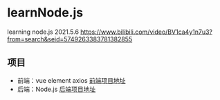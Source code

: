 # learnNode.js
learning node.js
2021.5.6 https://www.bilibili.com/video/BV1ca4y1n7u3?from=search&seid=5749263383781382855 
## 项目
+ 前端：vue element axios [前端项目地址](https://github.com/WuuG/learnNode.js/tree/main/01-videoCode/lagou-admin/vue-frontend)
+ 后端：Node.js  [后端项目地址](https://github.com/WuuG/learnNode.js/tree/main/01-videoCode/lagou-admin/backend)
